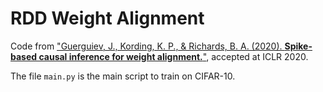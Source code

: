 # RDD Weight Alignment

Code from ["Guerguiev, J., Kording, K. P., & Richards, B. A. (2020). **Spike-based causal inference for weight alignment.**"](https://openreview.net/forum?id=rJxWxxSYvB), accepted at ICLR 2020.

The file `main.py` is the main script to train on CIFAR-10.
